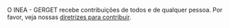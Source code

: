 O INEA - GERGET recebe contribuições de todos e de qualquer pessoa. Por favor, veja nossas [diretrizes para contribuir](https://github.com/INEA-GERGET/contributing).
